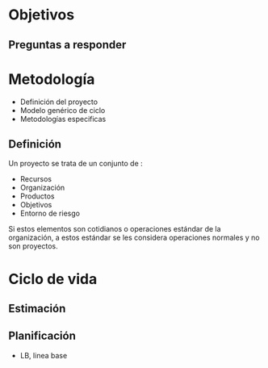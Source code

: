 # Objetivos
## Preguntas a responder
# Metodología
- Definición del proyecto
- Modelo genérico de ciclo
- Metodologías especificas

## Definición
Un proyecto se trata de un conjunto de :
- Recursos
- Organización
- Productos
- Objetivos
- Entorno de riesgo

Si estos elementos son cotidianos o operaciones estándar de la organización, a estos estándar se les considera operaciones normales y no son proyectos.
# Ciclo de vida
## Estimación
## Planificación
- LB, linea base
## 
